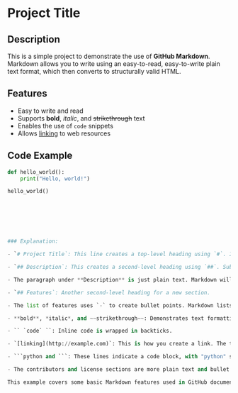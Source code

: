 # Project Title

## Description

This is a simple project to demonstrate the use of **GitHub Markdown**. Markdown allows you to write using an easy-to-read, easy-to-write plain text format, which then converts to structurally valid HTML.

## Features

- Easy to write and read
- Supports **bold**, *italic*, and ~~strikethrough~~ text
- Enables the use of `code` snippets
- Allows [linking](http://example.com) to web resources

## Code Example

```python
def hello_world():
    print("Hello, world!")

hello_world()







### Explanation:

- `# Project Title`: This line creates a top-level heading using `#`. It's typically used for the title of the document or the main heading.

- `## Description`: This creates a second-level heading using `##`. Subheadings are useful for structuring your document into sections.

- The paragraph under **Description** is just plain text. Markdown will format it into readable paragraphs in the rendered output.

- `## Features`: Another second-level heading for a new section.

- The list of features uses `-` to create bullet points. Markdown lists are straightforward, using `-`, `*`, or `+` for unordered lists and numbers for ordered lists.

- **bold**, *italic*, and ~~strikethrough~~: Demonstrates text formatting. Bold is achieved with `**text**`, italic with `*text*`, and strikethrough with `~~text~~`.

- `` `code` ``: Inline code is wrapped in backticks.

- `[linking](http://example.com)`: This is how you create a link. The text you want to display as the link is in square brackets, followed by the URL in parentheses.

- ```python and ```: These lines indicate a code block, with "python" specifying syntax highlighting for Python. Markdown supports code blocks for various programming languages, making it easy to include readable code snippets.

- The contributors and license sections are more plain text and bullet points, demonstrating how you might structure a simple document.

This example covers some basic Markdown features used in GitHub documents. The rendered output would show headings, formatted text, a bullet list, a syntax-highlighted code block, and a hyperlink, all formatted according to the Markdown syntax specified.

